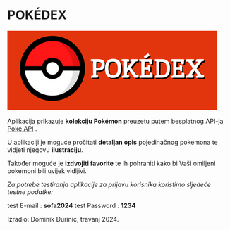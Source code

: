 # POKÉDEX

![logo](https://github.com/dominikDjurinic/Sofascore-Academy-Frontend/blob/main/DZ-04/pokedex/public/images/main.png)

Aplikacija prikazuje **kolekciju Pokémon** preuzetu putem besplatnog API-ja [Poke API](https://pokeapi.co/docs/v2) .

U aplikaciji je moguće pročitati **detaljan opis** pojedinačnog pokemona te vidjeti njegovu **ilustraciju**.

Također moguće je **izdvojiti favorite** te ih pohraniti kako bi Vaši omiljeni pokemoni bili uvijek vidljivi.


*Za potrebe testiranja aplikacije za prijavu korisnika koristimo sljedeće testne podatke:*

test E-mail : **sofa2024**
test Password : **1234**

Izradio: Dominik Đurinić, travanj 2024.
